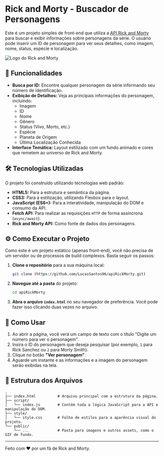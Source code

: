 # Rick and Morty - Buscador de Personagens

Este é um projeto simples de front-end que utiliza a [API Rick and Morty](https://rickandmortyapi.com/) para buscar e exibir informações sobre personagens da série. O usuário pode inserir um ID de personagem para ver seus detalhes, como imagem, nome, status, espécie e localização.

![Logo do Rick and Morty](https://beam-images.warnermediacdn.com/BEAM_LWM_DELIVERABLES/ab553cdc-e15d-4597-b65f-bec9201fd2dd/63cf6c90-3837-11f0-8dd2-0affeb02d451?host=wbd-images.prod-vod.h264.io&partner=beamcom&w=1000)

## 🚀 Funcionalidades

- **Busca por ID:** Encontre qualquer personagem da série informando seu número de identificação.
- **Exibição de Detalhes:** Veja as principais informações do personagem, incluindo:
  - Imagem
  - ID
  - Nome
  - Gênero
  - Status (Vivo, Morto, etc.)
  - Espécie
  - Planeta de Origem
  - Última Localização Conhecida
- **Interface Temática:** Layout estilizado com um fundo animado e cores que remetem ao universo de Rick and Morty.

## 🛠️ Tecnologias Utilizadas

O projeto foi construído utilizando tecnologias web padrão:

- **HTML5:** Para a estrutura e semântica da página.
- **CSS3:** Para a estilização, utilizando Flexbox para o layout.
- **JavaScript (ES6+):** Para a interatividade, manipulação do DOM e consumo da API.
- **Fetch API:** Para realizar as requisições `HTTP` de forma assíncrona (`async/await`).
- **Rick and Morty API:** Como fonte de dados dos personagens.

## ⚙️ Como Executar o Projeto

Como este é um projeto estático (apenas front-end), você não precisa de um servidor ou de processos de build complexos. Basta seguir os passos:

1.  **Clone o repositório** para a sua máquina local:
    ```bash
    git clone (https://github.com/LucasSantos96/apiRickMorty.git)
    ```
2.  **Navegue até a pasta** do projeto:
    ```bash
    cd apiRickMorty
    ```
3.  **Abra o arquivo `index.html`** no seu navegador de preferência. Você pode fazer isso clicando duas vezes no arquivo.

## 📖 Como Usar

1.  Ao abrir a página, você verá um campo de texto com o título "Digite um número para ver o personagem".
2.  Insira o ID do personagem que deseja pesquisar (por exemplo, `1` para Rick Sanchez ou `2` para Morty Smith).
3.  Clique no botão **"Ver personagem"**.
4.  Aguarde um instante e as informações e a imagem do personagem serão exibidas na tela.

## 📂 Estrutura dos Arquivos

```
.
├── index.html          # Arquivo principal com a estrutura da página.
├── script/
│   └── index.js        # Contém toda a lógica JavaScript para a API e manipulação do DOM.
├── style/
│   └── style.css       # Folha de estilos para a aparência visual do projeto.
└── public/
    └── ...             # Pasta para imagens e outros assets, como o GIF de fundo.
```

---

Feito com ❤️ por um fã de Rick and Morty.

